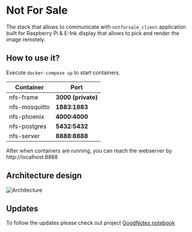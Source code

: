 # Not For Sale

The stack that allows to communicate with `notforsale_client` application built for Raspberry Pi & E-Ink display that allows to pick and render the image remotely.

## How to use it?

Execute `docker-compose up` to start containers.

| Container     | Port          |
| ------------- | ------------- |
| nfs-frame     | **3000 (private)** |
| nfs-mosquitto | **1883:1883** |
| nfs-phoenix   | **4000:4000** |
| nfs-postgres  | **5432:5432** |
| nfs-server    | **8888:8888** |

After when containers are running, you can reach the webserver by http://localhost:8888

## Architecture design

![Architecture](https://i.ibb.co/RbxqCtT/Screenshot-from-2022-05-26-10-44-55.png)

## Updates

To follow the updates please check out project [GoodNotes notebook](https://share.goodnotes.com/s/qMLEXACQiGloHT46CnPFvb)
